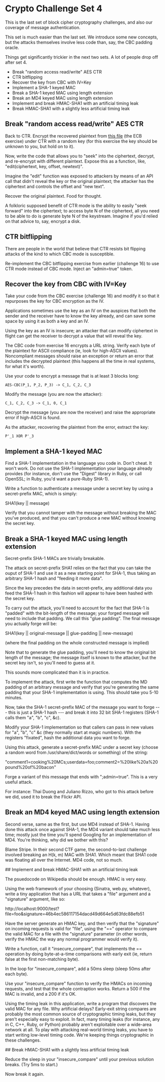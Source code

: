 
# Crypto Challenge Set 4

This is the last set of block cipher cryptography challenges, and also our coverage of message authentication.

This set is much easier than the last set. We introduce some new concepts, but the attacks themselves involve less code than, say, the CBC padding oracle.

Things get significantly trickier in the next two sets. A lot of people drop off after set 4.

 - Break "random access read/write" AES CTR
 - CTR bitflipping
 - Recover the key from CBC with IV=Key
 - Implement a SHA-1 keyed MAC
 - Break a SHA-1 keyed MAC using length extension
 - Break an MD4 keyed MAC using length extension
 - Implement and break HMAC-SHA1 with an artificial timing leak
 - Break HMAC-SHA1 with a slightly less artificial timing leak

## Break "random access read/write" AES CTR

Back to CTR. Encrypt the recovered plaintext from [this file](data/25.txt) (the ECB exercise) under CTR with a random key (for this exercise the key should be unknown to you, but hold on to it).

Now, write the code that allows you to "seek" into the ciphertext, decrypt, and re-encrypt with different plaintext. Expose this as a function, like, "edit(ciphertext, key, offset, newtext)".

Imagine the "edit" function was exposed to attackers by means of an API call that didn't reveal the key or the original plaintext; the attacker has the ciphertext and controls the offset and "new text".

Recover the original plaintext.
Food for thought.

A folkloric supposed benefit of CTR mode is the ability to easily "seek forward" into the ciphertext; to access byte N of the ciphertext, all you need to be able to do is generate byte N of the keystream. Imagine if you'd relied on that advice to, say, encrypt a disk.


## CTR bitflipping

There are people in the world that believe that CTR resists bit flipping attacks of the kind to which CBC mode is susceptible.

Re-implement the CBC bitflipping exercise from earlier (challenge 16) to use CTR mode instead of CBC mode. Inject an "admin=true" token.


## Recover the key from CBC with IV=Key

Take your code from the CBC exercise (challenge 16) and modify it so that it repurposes the key for CBC encryption as the IV.

Applications sometimes use the key as an IV on the auspices that both the sender and the receiver have to know the key already, and can save some space by using it as both a key and an IV.

Using the key as an IV is insecure; an attacker that can modify ciphertext in flight can get the receiver to decrypt a value that will reveal the key.

The CBC code from exercise 16 encrypts a URL string. Verify each byte of the plaintext for ASCII compliance (ie, look for high-ASCII values). Noncompliant messages should raise an exception or return an error that includes the decrypted plaintext (this happens all the time in real systems, for what it's worth).

Use your code to encrypt a message that is at least 3 blocks long:

	AES-CBC(P_1, P_2, P_3) -> C_1, C_2, C_3

Modify the message (you are now the attacker):

	C_1, C_2, C_3 -> C_1, 0, C_1

Decrypt the message (you are now the receiver) and raise the appropriate error if high-ASCII is found.

As the attacker, recovering the plaintext from the error, extract the key:

	P'_1 XOR P'_3


## Implement a SHA-1 keyed MAC

Find a SHA-1 implementation in the language you code in.
Don't cheat. It won't work.
Do not use the SHA-1 implementation your language already provides (for instance, don't use the "Digest" library in Ruby, or call OpenSSL; in Ruby, you'd want a pure-Ruby SHA-1).

Write a function to authenticate a message under a secret key by using a secret-prefix MAC, which is simply:

SHA1(key || message)

Verify that you cannot tamper with the message without breaking the MAC you've produced, and that you can't produce a new MAC without knowing the secret key.


## Break a SHA-1 keyed MAC using length extension

Secret-prefix SHA-1 MACs are trivially breakable.

The attack on secret-prefix SHA1 relies on the fact that you can take the ouput of SHA-1 and use it as a new starting point for SHA-1, thus taking an arbitrary SHA-1 hash and "feeding it more data".

Since the key precedes the data in secret-prefix, any additional data you feed the SHA-1 hash in this fashion will appear to have been hashed with the secret key.

To carry out the attack, you'll need to account for the fact that SHA-1 is "padded" with the bit-length of the message; your forged message will need to include that padding. We call this "glue padding". The final message you actually forge will be:

SHA1(key || original-message || glue-padding || new-message)

(where the final padding on the whole constructed message is implied)

Note that to generate the glue padding, you'll need to know the original bit length of the message; the message itself is known to the attacker, but the secret key isn't, so you'll need to guess at it.

This sounds more complicated than it is in practice.

To implement the attack, first write the function that computes the MD padding of an arbitrary message and verify that you're generating the same padding that your SHA-1 implementation is using. This should take you 5-10 minutes.

Now, take the SHA-1 secret-prefix MAC of the message you want to forge --- this is just a SHA-1 hash --- and break it into 32 bit SHA-1 registers (SHA-1 calls them "a", "b", "c", &c).

Modify your SHA-1 implementation so that callers can pass in new values for "a", "b", "c" &c (they normally start at magic numbers). With the registers "fixated", hash the additional data you want to forge.

Using this attack, generate a secret-prefix MAC under a secret key (choose a random word from /usr/share/dict/words or something) of the string:

"comment1=cooking%20MCs;userdata=foo;comment2=%20like%20a%20pound%20of%20bacon"

Forge a variant of this message that ends with ";admin=true".
This is a very useful attack.

For instance: Thai Duong and Juliano Rizzo, who got to this attack before we did, used it to break the Flickr API.


## Break an MD4 keyed MAC using length extension

Second verse, same as the first, but use MD4 instead of SHA-1. Having done this attack once against SHA-1, the MD4 variant should take much less time; mostly just the time you'll spend Googling for an implementation of MD4.
You're thinking, why did we bother with this?

Blame Stripe. In their second CTF game, the second-to-last challenge involved breaking an H(k, m) MAC with SHA1. Which meant that SHA1 code was floating all over the Internet. MD4 code, not so much.


## Implement and break HMAC-SHA1 with an artificial timing leak

The psuedocode on Wikipedia should be enough. HMAC is very easy.

Using the web framework of your choosing (Sinatra, web.py, whatever), write a tiny application that has a URL that takes a "file" argument and a "signature" argument, like so:

http://localhost:9000/test?file=foo&signature=46b4ec586117154dacd49d664e5d63fdc88efb51

Have the server generate an HMAC key, and then verify that the "signature" on incoming requests is valid for "file", using the "==" operator to compare the valid MAC for a file with the "signature" parameter (in other words, verify the HMAC the way any normal programmer would verify it).

Write a function, call it "insecure_compare", that implements the == operation by doing byte-at-a-time comparisons with early exit (ie, return false at the first non-matching byte).

In the loop for "insecure_compare", add a 50ms sleep (sleep 50ms after each byte).

Use your "insecure_compare" function to verify the HMACs on incoming requests, and test that the whole contraption works. Return a 500 if the MAC is invalid, and a 200 if it's OK.

Using the timing leak in this application, write a program that discovers the valid MAC for any file.
Why artificial delays?
Early-exit string compares are probably the most common source of cryptographic timing leaks, but they aren't especially easy to exploit. In fact, many timing leaks (for instance, any in C, C++, Ruby, or Python) probably aren't exploitable over a wide-area network at all. To play with attacking real-world timing leaks, you have to start writing low-level timing code. We're keeping things cryptographic in these challenges.


## Break HMAC-SHA1 with a slightly less artificial timing leak

Reduce the sleep in your "insecure_compare" until your previous solution breaks. (Try 5ms to start.)

Now break it again.
